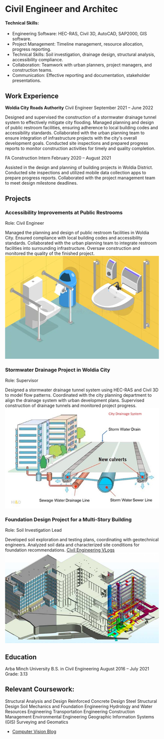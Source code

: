 # Civil Engineer and Architec

#### Technical Skills:
- Engineering Software: HEC-RAS, Civil 3D, AutoCAD, SAP2000, GIS software.
- Project Management: Timeline management, resource allocation, progress reporting.
- Technical Skills: Soil investigation, drainage design, structural analysis, accessibility compliance.
- Collaboration: Teamwork with urban planners, project managers, and construction teams.
- Communication: Effective reporting and documentation, stakeholder presentations.       		

## Work Experience
**Woldia City Roads Authority**
Civil Engineer
September 2021 – June 2022

Designed and supervised the construction of a stormwater drainage tunnel system to effectively mitigate city flooding.
Managed planning and design of public restroom facilities, ensuring adherence to local building codes and accessibility standards.
Collaborated with the urban planning team to ensure integration of infrastructure projects with the city's overall development goals.
Conducted site inspections and prepared progress reports to monitor construction activities for timely and quality completion.

FA Construction
Intern
February 2020 – August 2021

Assisted in the design and planning of building projects in Woldia District.
Conducted site inspections and utilized mobile data collection apps to prepare progress reports.
Collaborated with the project management team to meet design milestone deadlines.


## Projects
### Accessibility Improvements at Public Restrooms
Role: Civil Engineer

Managed the planning and design of public restroom facilities in Woldia City.
Ensured compliance with local building codes and accessibility standards.
Collaborated with the urban planning team to integrate restroom facilities into surrounding infrastructure.
Oversaw construction and monitored the quality of the finished project.
![EEG Band Discovery](/assets/img/eeg_band_discovery.png)
### Stormwater Drainage Project in Woldia City
Role: Supervisor

Designed a stormwater drainage tunnel system using HEC-RAS and Civil 3D to model flow patterns.
Coordinated with the city planning department to align the drainage system with urban development plans.
Supervised construction of drainage tunnels and monitored project progress.
![EEG Band Discovery](/assets/img/city-drain.png)

### Foundation Design Project for a Multi-Story Building
Role: Soil Investigation Lead

Developed soil exploration and testing plans, coordinating with geotechnical engineers.
Analyzed soil data and characterized site conditions for foundation recommendations.
[Civil Engineering VLogs](www.linkedin.com/in/bezawit-aynalem-0626272b8)
![EEG Band Discovery](/assets/img/design.png)

 
## Education
Arba Minch University
B.S. in Civil Engineering
August 2016 – July 2021
Grade: 3.13
  
## Relevant Coursework:

Structural Analysis and Design
Reinforced Concrete Design
Steel Structural Design
Soil Mechanics and Foundation Engineering
Hydrology and Water Resources Engineering
Transportation Engineering
Construction Management
Environmental Engineering
Geographic Information Systems (GIS)
Surveying and Geomatics
- [Computer Vision Blog](https://www.researchgate.net/profile/Daniel-Yimam-2)
